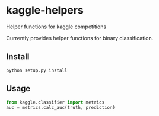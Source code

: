 # kaggle-helpers
Helper functions for kaggle competitions

Currently provides helper functions for binary classification.

## Install
`python setup.py install`

## Usage
```python
from kaggle.classifier import metrics
auc = metrics.calc_auc(truth, prediction)
```
